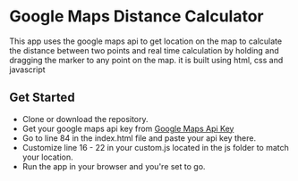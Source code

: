 # Google Maps Distance Calculator

This app uses the google maps api to get location on the map to calculate the distance between two points and real time calculation by holding and dragging the marker to any point on the map. it is built using html, css and javascript 

## Get Started

- Clone or download the repository.
- Get your google maps api key from [Google Maps Api Key](https://developers.google.com/maps/documentation/javascript/get-api-key)
- Go to line 84 in the index.html file and paste your api key there.
- Customize line 16 - 22 in your custom.js located in the js folder to match your location.
- Run the app in your browser and you're set to go.
